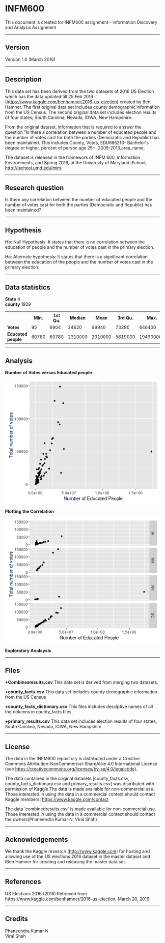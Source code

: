 # INFM600
This document is created for INFM600 assignment - Information Discovery and Analysis Assignment

-------
Version
--------
Version 1.0 (March 2016)

-----------
Description
------------
This data set has been derived from the two datasets of 2016 US Election which has the data updated till 25 Feb 2016 (https://www.kaggle.com/benhamner/2016-us-election) created by Ben Hamner. The first original data set includes county demographic information from the US Census. The second original data set includes election results of four states; South Carolina, Nevada, IOWA, New Hampshire.

From the original dataset, information that is required to answer the question "Is there a correlation between a number of educated people and the number of votes cast for both the parties (Democratic and Republic) has been maintained. This includes County, Votes, EDU685213- Bachelor's degree or higher, percent of person age 25+, 2009-2013,area_name. 

The dataset is released in the framework of INFM 600, Information Environments, and Spring 2016, at the University of Maryland iSchool, http://ischool.umd.edu/mim.

------------------
Research question
------------------
Is there any correlation between the number of educated people and the number of votes cast for both the parties (Democratic and Republic) has been maintained?

-----------
Hypothesis
------------
Ho: Null Hypothesis: It states that there is no correlation between the education of people and the number of votes cast in the primary election.

Ha: Alternate hypothesis: It states that there is a significant correlation between the education of the people and the number of votes cast in the primary election.

----------------
Data statistics
-----------------

**State**  4</br>
**county** 1929

<table>
  <tr>
    <th></th><th>Min.</th><th>1st Qu.</th><th>Median</th><th>Mean</th><th>3rd Qu.</th><th>Max.</th>
  </tr>
  <tr>
   <td><b>Votes</b></td><td>95</td><td>9904</td><td>24620</td><td>69940</td><td>73290</td><td>646400</td>
  </tr>
  <tr>
   <td><b>Educated people</b></td> <td>60780</td><td>60780</td><td>2310000</td><td>2310000</td><td>5619000</td><td>194900000</td>
  </tr>
</table>

----------
Analysis
---------

**Number of Votes versus Educated people**



![alt tag](https://github.com/Viralshah009/INFM600/raw/master/Number_Of_Votes_vs_Educated_People.png)

**Plotting the Correlation**

![alt tag](https://github.com/Viralshah009/INFM600/raw/master/Correlation_Plot.png)

**Exploratory Analsysis**

-----
Files
------
**+Combinesresults.csv**
This data set is derived from merging two datasets.
	
**+county_facts.csv**
This data set includes county demographic information from the US Census
	
**+county_facts_dictionary.csv**
This files includes desciptive names of all the columns in county_facts files.
	
**+primary_results.csv**
This data set includes election results of four states; South Carolina, Nevada, IOWA, New Hampshire.
 
---------
License
---------

The data in the INFM600 repository is distributed under a Creative Commons 
Attribution-NonCommercial-ShareAlike 4.0 International License (see 
https://creativecommons.org/licenses/by-sa/4.0/legalcode).
	
The data contained in the original datasets [county_facts.csv, county_facts_dictionary.csv and primary_results.csv] was 			distributed with permission of Kaggle.The data is made available for non-commercial use. Those interested in using the 			data in a commercial context should contact Kaggle members: https://www.kaggle.com/contact
	
The data 'combinedresults.csv' is made available for non-commercial use. Those interested in using the data in a commercial 			context should contact the owners(Phaneendra Kumar N, Viral Shah)

------------------
Acknowledgements
------------------

We thank the Kaggle research  (http://www.kaggle.com) for hosting and allowing use of the US elections 2016 dataset in the master dataset and IBen Hamner for creating and releasing the master data set.

-----------
References
-----------

US Elections 2016 (2016) Retrieved from https://www.kaggle.com/benhamner/2016-us-election. March 20, 2016

---------
Credits
---------

Phaneendra Kumar N</br>
Viral Shah




